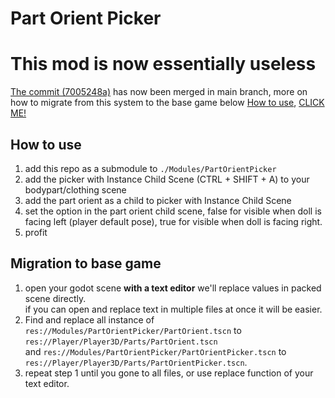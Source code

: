 # Part Orient Picker

# This mod is now essentially useless

[The commit (7005248a)](https://github.com/Alexofp/BDCC/commit/7005248ac53f1217860a55628c409bc25e4e795b) has now been merged in main branch, more on how to migrate from this system to the base game below [How to use](#how-to-use), [CLICK ME!](#migration-to-base-game)

## How to use

1) add this repo as a submodule to `./Modules/PartOrientPicker`
2) add the picker with Instance Child Scene (CTRL + SHIFT + A) to your bodypart/clothing scene
3) add the part orient as a child to picker with Instance Child Scene
4) set the option in the part orient child scene, false for visible when doll is facing left (player default pose), true for visible when doll is facing right.
5) profit

## Migration to base game

1) open your godot scene **with a text editor** we'll replace values in packed scene directly.  
   if you can open and replace text in multiple files at once it will be easier.
2) Find and replace all instance of `res://Modules/PartOrientPicker/PartOrient.tscn` to `res://Player/Player3D/Parts/PartOrient.tscn`  
   and `res://Modules/PartOrientPicker/PartOrientPicker.tscn` to `res://Player/Player3D/Parts/PartOrientPicker.tscn`.  
3) repeat step 1 until you gone to all files, or use replace function of your text editor.